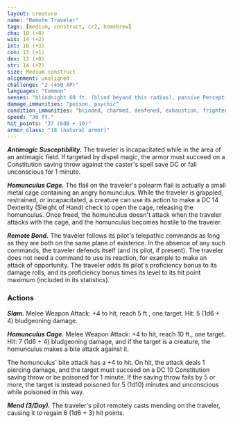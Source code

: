 ```yaml
---
layout: creature
name: "Remote Traveler"
tags: [medium, construct, cr2, homebrew]
cha: 10 (+0)
wis: 14 (+2)
int: 16 (+3)
con: 13 (+1)
dex: 11 (+0)
str: 14 (+2)
size: Medium construct
alignment: unaligned
challenge: "2 (450 XP)"
languages: "Common"
senses: "blindsight 60 ft. (blind beyond this radius), passive Perception 12"
damage_immunities: "poison, psychic"
condition_immunities: "blinded, charmed, deafened, exhaustion, frightened, paralyzed, petrified, poisoned"
speed: "30 ft."
hit_points: "37 (6d8 + 10)"
armor_class: "18 (natural armor)"
---
```


***Antimagic Susceptibility.*** The traveler is incapacitated
while in the area of an antimagic field. If targeted by
dispel magic, the armor must succeed on a Constitution
saving throw against the caster's spell save DC or fall
unconscious for 1 minute.

***Homunculus Cage.*** The flail on the traveler's polearm flail
is actually a small metal cage containing an angry
homunculus. While the traveler is grappled, restrained,
or incapacitated, a creature can use its action to make a
DC 14 Dexterity (Sleight of Hand) check to open the
cage, releasing the homunculus. Once freed, the
homunculus doesn't attack when the traveler attacks
with the cage, and the homunculus becomes hostile to
the traveler.

***Remote Bond.*** The traveler follows its pilot's telepathic
commands as long as they are both on the same plane
of existence. In the absence of any such commands, the
traveler defends itself (and its pilot, if present). The
traveler does not need a command to use its reaction,
for example to make an attack of opportunity.
The traveler adds its pilot's proficiency bonus to its
damage rolls, and its proficiency bonus times its level to
its hit point maximum (included in its statistics).

### Actions

***Slam.*** Melee Weapon Attack: +4 to hit, reach 5 ft., one
target. Hit: 5 (1d6 + 4) bludgeoning damage.

***Homunculus Cage.*** Melee Weapon Attack: +4 to hit,
reach 10 ft., one target. Hit: 7 (1d6 + 4) bludgeoning
damage, and if the target is a creature, the homunculus
makes a bite attack against it.

The homunculus' bite attack has a +4 to hit. On hit,
the attack deals 1 piercing damage, and the target must
succeed on a DC 10 Constitution saving throw or be
poisoned for 1 minute. If the saving throw fails by 5 or
more, the target is instead poisoned for 5 (1d10)
minutes and unconscious while poisoned in this way.

***Mend (3/Day).*** The traveler's pilot remotely casts
mending on the traveler, causing it to regain 6 (1d6 + 3)
hit points.
